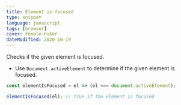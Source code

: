 ```yaml
---
title: Element is focused
type: snippet
language: javascript
tags: [browser]
cover: female-hiker
dateModified: 2020-10-19
---
```


Checks if the given element is focused.

- Use `Document.activeElement` to determine if the given element is focused.

```js
const elementIsFocused = el => (el === document.activeElement);
```

```js
elementIsFocused(el); // true if the element is focused
```
